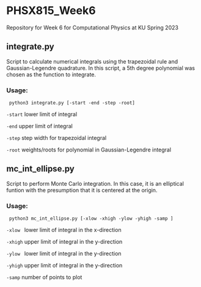 # PHSX815_Week6
Repository for Week 6 for Computational Physics at KU Spring 2023 

## integrate.py
Script to calculate numerical integrals using the trapezoidal rule and Gaussian-Legendre quadrature. In this script, a 5th degree polynomial was chosen as the function to integrate.

### Usage:

` python3 integrate.py [-start -end -step -root]`


`-start` lower limit of integral 


`-end`   upper limit of integral 


`-step`  step width for trapezoidal integral 


`-root`  weights/roots for polynomial in Gaussian-Legendre integral 

## mc_int_ellipse.py
Script to perform Monte Carlo integration. In this case, it is an elliptical funtion with the presumption that it is centered at the origin. 

### Usage:

` python3 mc_int_ellipse.py [-xlow -xhigh -ylow -yhigh -samp ]`


`-xlow ` lower limit of integral in the x-direction


`-xhigh`   upper limit of integral in the y-direction


`-ylow ` lower limit of integral in the y-direction


`-yhigh`   upper limit of integral in the y-direction

`-samp`    number of points to plot
